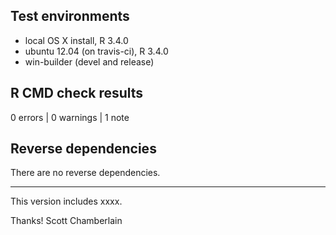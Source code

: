 ## Test environments

* local OS X install, R 3.4.0
* ubuntu 12.04 (on travis-ci), R 3.4.0
* win-builder (devel and release)

## R CMD check results

0 errors | 0 warnings | 1 note



## Reverse dependencies

There are no reverse dependencies.

---

This version includes xxxx.

Thanks! 
Scott Chamberlain
